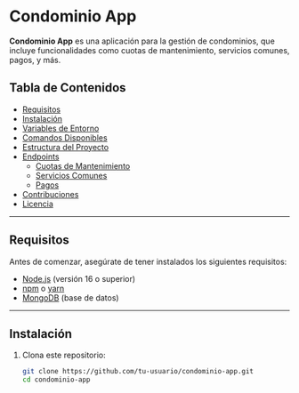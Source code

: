 # Condominio App

**Condominio App** es una aplicación para la gestión de condominios, que incluye funcionalidades como cuotas de mantenimiento, servicios comunes, pagos, y más.

## Tabla de Contenidos

- [Requisitos](#requisitos)
- [Instalación](#instalación)
- [Variables de Entorno](#variables-de-entorno)
- [Comandos Disponibles](#comandos-disponibles)
- [Estructura del Proyecto](#estructura-del-proyecto)
- [Endpoints](#endpoints)
  - [Cuotas de Mantenimiento](#cuotas-de-mantenimiento)
  - [Servicios Comunes](#servicios-comunes)
  - [Pagos](#pagos)
- [Contribuciones](#contribuciones)
- [Licencia](#licencia)

---

## Requisitos

Antes de comenzar, asegúrate de tener instalados los siguientes requisitos:

- [Node.js](https://nodejs.org/) (versión 16 o superior)
- [npm](https://www.npmjs.com/) o [yarn](https://yarnpkg.com/)
- [MongoDB](https://www.mongodb.com/) (base de datos)

---

## Instalación

1. Clona este repositorio:
   ```bash
   git clone https://github.com/tu-usuario/condominio-app.git
   cd condominio-app